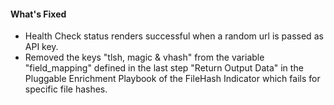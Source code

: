 #### What's Fixed

- Health Check status renders successful when a random url is passed as API key.
- Removed the keys "tlsh, magic & vhash" from the variable "field_mapping" defined in the last step "Return Output Data"
  in the Pluggable Enrichment Playbook of the FileHash Indicator which fails for specific file hashes.